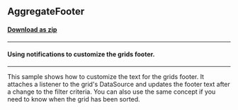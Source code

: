## AggregateFooter
#### [Download as zip](https://minhaskamal.github.io/DownGit/#/home?url=https://github.com/GrapeCity/ComponentOne-WinForms-Samples/tree/master/NetFramework\TrueDBGrid\VB\AggreGateFooter)
____
#### Using notifications to customize the grids footer.
____
This sample shows how to customize the text for the grids footer.  It attaches a listener to the grid's DataSource and updates the footer text after a change to the filter criteria.  You can also use the same concept if you need to know when the grid has been sorted. 